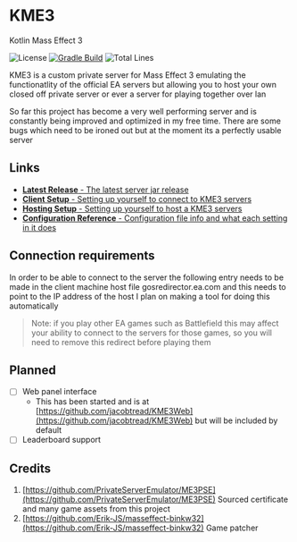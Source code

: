 # KME3

Kotlin Mass Effect 3

![License](https://img.shields.io/github/license/jacobtread/KME3?style=for-the-badge)
[![Gradle Build](https://img.shields.io/github/workflow/status/jacobtread/KME3/gradle-build?style=for-the-badge)](https://github.com/jacobtread/KME3/actions/workflows/gradle.yml)
![Total Lines](https://img.shields.io/tokei/lines/github/jacobtread/KME3?style=for-the-badge)

KME3 is a custom private server for Mass Effect 3 emulating the functionatlity of the official EA servers
but allowing you to host your own closed off private server or ever a server for playing together over lan

So far this project has become a very well performing server and is constantly being improved and optimized in my free time.
There are some bugs which need to be ironed out but at the moment its a perfectly usable server

## Links
- [**Latest Release** - The latest server jar release](https://github.com/jacobtread/KME3/releases/latest) 
- [**Client Setup** - Setting up yourself to connect to KME3 servers](docs/SETUP_CLIENT.md)
- [**Hosting Setup** - Setting up yourself to host a KME3 servers](docs/SETUP_HOSTER.md)
- [**Configuration Reference** - Configuration file info and what each setting in it does](docs/CONFIG_REFERENCE.md)

## Connection requirements

In order to be able to connect to the server the following entry needs to be made in the client machine host file
gosredirector.ea.com and this needs to point to the IP address of the host
I plan on making a tool for doing this automatically

> Note: if you play other EA games such as Battlefield this may affect your ability to connect
> to the servers for those games, so you will need to remove this redirect before playing them

## Planned

- [ ] Web panel interface
    - This has been started and is at [https://github.com/jacobtread/KME3Web](https://github.com/jacobtread/KME3Web) but will be included by default
- [ ] Leaderboard support

## Credits

1. [https://github.com/PrivateServerEmulator/ME3PSE](https://github.com/PrivateServerEmulator/ME3PSE) Sourced certificate and many game assets from this project
2. [https://github.com/Erik-JS/masseffect-binkw32](https://github.com/Erik-JS/masseffect-binkw32) Game patcher
